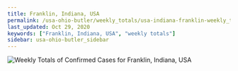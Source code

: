 ```yaml
---
title: Franklin, Indiana, USA
permalink: /usa-ohio-butler/weekly_totals/usa-indiana-franklin-weekly_totals.html
last_updated: Oct 29, 2020
keywords: ["Franklin, Indiana, USA", "weekly totals"]
sidebar: usa-ohio-butler_sidebar
---
```


![Weekly Totals of Confirmed Cases for Franklin, Indiana, USA](/covid_tracker/images/graphs/usa-indiana-franklin-weekly_totals_graph.png)
